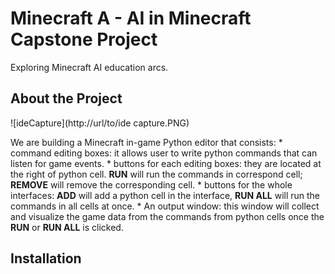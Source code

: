 # Minecraft A - AI in Minecraft Capstone Project

Exploring Minecraft AI education arcs.
## About the Project 
![ideCapture](http://url/to/ide capture.PNG)

We are building a Minecraft in-game Python editor that consists: 
    * command editing boxes: it allows user to write python commands that can listen for game events. 
    * buttons for each editing boxes: they are located at the right of python cell. **RUN** will run the commands in correspond cell; **REMOVE** will remove the corresponding cell. 
    * buttons for the whole interfaces: **ADD** will add a python cell in the interface, **RUN ALL** will run the commands in all cells at once. 
    * An output window: this window will collect and visualize the game data from the commands from python cells once the **RUN** or **RUN ALL** is clicked. 

## Installation 
